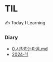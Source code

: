 # TIL

✍️ Today I Learning

### Diary
- [0.시작하는마음.md](Diary/0.시작하는마음.md)
- [2024-11](Diary/2024-11)

